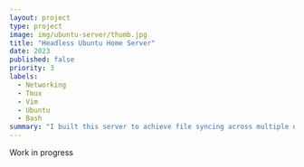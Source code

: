 ```yaml
---
layout: project
type: project
image: img/ubuntu-server/thumb.jpg
title: "Headless Ubuntu Home Server"
date: 2023
published: false
priority: 3
labels:
  - Networking
  - Tmux
  - Vim
  - Ubuntu
  - Bash
summary: "I built this server to achieve file syncing across multiple devices/operating systems. Hosted Minecraft Servers for friends and a Plex Media Server for myself."
---
```


Work in progress